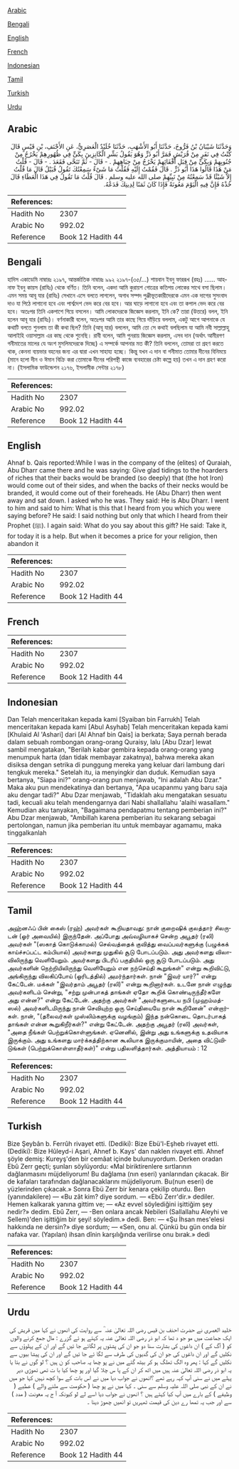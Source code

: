 [Arabic](#arabic)

[Bengali](#bengali)

[English](#english)

[French](#french)

[Indonesian](#indonesian)

[Tamil](#tamil)

[Turkish](#turkish)

[Urdu](#urdu)

## Arabic


<div dir="rtl" lang="ar" style={{fontSize:'larger',backgroundColor:'#f8f9fa',padding:20}}>
وَحَدَّثَنَا شَيْبَانُ بْنُ فَرُّوخَ، حَدَّثَنَا أَبُو الأَشْهَبِ، حَدَّثَنَا خُلَيْدٌ الْعَصَرِيُّ، عَنِ الأَحْنَفِ، بْنِ قَيْسٍ قَالَ كُنْتُ فِي نَفَرٍ مِنْ قُرَيْشٍ فَمَرَّ أَبُو ذَرٍّ وَهُوَ يَقُولُ بَشِّرِ الْكَانِزِينَ بِكَىٍّ فِي ظُهُورِهِمْ يَخْرُجُ مِنْ جُنُوبِهِمْ وَبِكَىٍّ مِنْ قِبَلِ أَقْفَائِهِمْ يَخْرُجُ مِنْ جِبَاهِهِمْ ‏.‏ - قَالَ - ثُمَّ تَنَحَّى فَقَعَدَ ‏.‏ - قَالَ - قُلْتُ مَنْ هَذَا قَالُوا هَذَا أَبُو ذَرٍّ ‏.‏ قَالَ فَقُمْتُ إِلَيْهِ فَقُلْتُ مَا شَىْءٌ سَمِعْتُكَ تَقُولُ قُبَيْلُ قَالَ مَا قُلْتُ إِلاَّ شَيْئًا قَدْ سَمِعْتُهُ مِنْ نَبِيِّهِمْ صلى الله عليه وسلم ‏.‏ قَالَ قُلْتُ مَا تَقُولُ فِي هَذَا الْعَطَاءِ قَالَ خُذْهُ فَإِنَّ فِيهِ الْيَوْمَ مَعُونَةً فَإِذَا كَانَ ثَمَنًا لِدِينِكَ فَدَعْهُ‏.‏
</div>
<div style={{backgroundColor:'#f8f9fa',padding:20, marginBottom: 10}}><table> <thead> <tr> <th>References:</th> <th></th> </tr> </thead> <tbody><tr><td>Hadith No</td><td>2307</td></tr><tr><td>Arabic No</td><td>992.02</td></tr><tr><td>Reference</td><td>Book 12 Hadith 44</td></tr></tbody></table></div>

## Bengali


<div dir="ltr" lang="bn" style={{fontSize:'larger',backgroundColor:'#f8f9fa',padding:20}}>
হাদিস একাডেমি নাম্বারঃ ২১৯৭, আন্তর্জাতিক নাম্বারঃ ৯৯২ ২১৯৭-(৩৫/...) শায়বান ইবনু ফাররূখ (রহঃ) ...... আহনাফ ইবনু কায়স (রাযিঃ) থেকে বর্ণিত। তিনি বলেন, একদা আমি কুরায়শ গোত্রের কতিপয় লোকের সাথে বসা ছিলাম। এমন সময় আবূ যার (রাযিঃ) সেখানে এসে বলতে লাগলেন, অগাধ সম্পদ পুঞ্জীভূতকারীদেরকে এমন এক দাগের সুসংবাদ দাও যা পিঠে লাগানো হবে এবং পার্শ্বদেশ ভেদ করে বের হবে। আর ঘাড়ে লাগানো হবে এবং তা কপাল ভেদ করে বের হবে। অতঃপর তিনি একপাশে গিয়ে বসলেন। আমি লোকদেরকে জিজ্ঞেস করলাম, ইনি কে? তারা (উত্তরে) বলল, ইনি হলেন আবূ যার (রাযিঃ)। বর্ণনাকারী বলেন, অতঃপর আমি তার কাছে গিয়ে দাঁড়িয়ে বললাম, একটু আগে আপনাকে যে কথাটি বলতে শুনলাম তা কী কথা ছিল? তিনি (আবূ যার) বললেন, আমি তো সে কথাই বলছিলাম যা আমি নবী সাল্লাল্লাহু আলাইহি ওয়াসাল্লাম এর কাছ থেকে শুনেছি। রাবী বলেন, আমি পুনরায় জিজ্ঞেস করলাম, এসব দান (অর্থাৎ আমীরগণ গনীমাতের মালের যে অংশ মুসলিমদেরকে দিচ্ছে) এ সম্পর্কে আপনার মত কী? তিনি বললেন, তোমরা তা গ্রহণ করতে থাক, কেননা ব্যয়ভার বহনের জন্য এর দ্বারা এখন সাহায্য হচ্ছে। কিন্তু যখন এ দান বা গনীমাত তোমার দীনের বিনিময়ে (মানে হলো দীন ও ঈমান বিক্রি করা তোমাকে দীনের পরিপন্থী কাজে ব্যবহারের চেষ্টা কল্পে হয়) তখন এ দান গ্রহণ করো না। (ইসলামিক ফাউন্ডেশন ২১৭৬, ইসলামীক সেন্টার ২১৭৮)
</div>
<div style={{backgroundColor:'#f8f9fa',padding:20, marginBottom: 10}}><table> <thead> <tr> <th>References:</th> <th></th> </tr> </thead> <tbody><tr><td>Hadith No</td><td>2307</td></tr><tr><td>Arabic No</td><td>992.02</td></tr><tr><td>Reference</td><td>Book 12 Hadith 44</td></tr></tbody></table></div>

## English


<div dir="ltr" lang="en" style={{fontSize:'larger',backgroundColor:'#f8f9fa',padding:20}}>
Ahnaf b. Qais reported:While I was in the company of the (elites) of Quraiah, Abu Dharr came there and he was saying: Give glad tidings to the hoarders of riches that their backs would be branded (so deeply) that (the hot Iron) would come out of their sides, and when the backs of their necks would be branded, it would come out of their foreheads. He (Abu Dharr) then went away and sat down. I asked who he was. They said: He is Abu Dharr. I went to him and said to him: What is this that I heard from you which you were saying before? He said: I said nothing but only that which I heard from their Prophet (ﷺ). I again said: What do you say about this gift? He said: Take it, for today it is a help. But when it becomes a price for your religion, then abandon it
</div>
<div style={{backgroundColor:'#f8f9fa',padding:20, marginBottom: 10}}><table> <thead> <tr> <th>References:</th> <th></th> </tr> </thead> <tbody><tr><td>Hadith No</td><td>2307</td></tr><tr><td>Arabic No</td><td>992.02</td></tr><tr><td>Reference</td><td>Book 12 Hadith 44</td></tr></tbody></table></div>

## French


<div dir="ltr" lang="fr" style={{fontSize:'larger',backgroundColor:'#f8f9fa',padding:20}}>

</div>
<div style={{backgroundColor:'#f8f9fa',padding:20, marginBottom: 10}}><table> <thead> <tr> <th>References:</th> <th></th> </tr> </thead> <tbody><tr><td>Hadith No</td><td>2307</td></tr><tr><td>Arabic No</td><td>992.02</td></tr><tr><td>Reference</td><td>Book 12 Hadith 44</td></tr></tbody></table></div>

## Indonesian


<div dir="ltr" lang="id" style={{fontSize:'larger',backgroundColor:'#f8f9fa',padding:20}}>
Dan Telah menceritakan kepada kami [Syaiban bin Farrukh] Telah menceritakan kepada kami [Abul Asyhab] Telah menceritakan kepada kami [Khulaid Al 'Ashari] dari [Al Ahnaf bin Qais] ia berkata; Saya pernah berada dalam sebuah rombongan orang-orang Quraisy, lalu [Abu Dzar] lewat sambil mengatakan, "Berilah kabar gembira kepada orang-orang yang menumpuk harta (dan tidak membayar zakatnya), bahwa mereka akan disiksa dengan setrika di punggung mereka yang keluar dari lambung dari tengkuk mereka." Setelah itu, ia menyingkir dan duduk. Kemudian saya bertanya, "Siapa ini?" orang-orang pun menjawab, "Ini adalah Abu Dzar." Maka aku pun mendekatinya dan bertanya, "Apa ucapanmu yang baru saja aku dengar tadi?" Abu Dzar menjawab, "Tidaklah aku mengatakan sesuatu tadi, kecuali aku telah mendengarnya dari Nabi shallallahu 'alaihi wasallam." Kemudian aku tanyakan, "Bagaimana pendapatmu tentang pemberian ini?" Abu Dzar menjawab, "Ambillah karena pemberian itu sekarang sebagai pertolongan, namun jika pemberian itu untuk membayar agamamu, maka tinggalkanlah
</div>
<div style={{backgroundColor:'#f8f9fa',padding:20, marginBottom: 10}}><table> <thead> <tr> <th>References:</th> <th></th> </tr> </thead> <tbody><tr><td>Hadith No</td><td>2307</td></tr><tr><td>Arabic No</td><td>992.02</td></tr><tr><td>Reference</td><td>Book 12 Hadith 44</td></tr></tbody></table></div>

## Tamil


<div dir="ltr" lang="ta" style={{fontSize:'larger',backgroundColor:'#f8f9fa',padding:20}}>
அஹ்னஃப் பின் கைஸ் (ரஹ்) அவர்கள் கூறியதாவது: நான் குறைஷிக் குலத்தார் சிலருடன் (ஓர் அவையில்) இருந்தேன். அப்போது அவ்வழியாகச் சென்ற அபூதர் (ரலி) அவர்கள் "(ஸகாத் கொடுக்காமல்) செல்வத்தைக் குவித்து வைப்பவர்களுக்கு (பழுக்கக் காய்ச்சப்பட்ட கம்பியால்) அவர்களது முதுகில் சூடு போடப்படும். அது அவர்களது விலாவிலிருந்து வெளியேறும். அவர்களது பிடரிப் பகுதியில் ஒரு சூடு போடப்படும். அது அவர்களின் நெற்றியிலிருந்து வெளியேறும் என நற்செய்தி கூறுங்கள்" என்று கூறிவிட்டு, அங்கிருந்து விலகிப்போய் (ஓரிடத்தில்) அமர்ந்தார்கள். நான் "இவர் யார்?" என்று கேட்டேன். மக்கள் "இவர்தாம் அபூதர் (ரலி)" என்று கூறினார்கள். உடனே நான் எழுந்து அவர்களிடம் சென்று, "சற்று முன்பாகத் தாங்கள் ஏதோ கூறிக் கொண்டிருந்தீர்களே அது என்ன?" என்று கேட்டேன். அதற்கு அவர்கள் "அவர்களுடைய நபி (முஹம்மத்-ஸல்) அவர்களிடமிருந்து நான் செவியுற்ற ஒரு செய்தியையே நான் கூறினேன்" என்றார்கள். நான், "(தலைவர்கள் முஸ்லிம்களுக்கு வழங்கும்) இந்த நன்கொடை தொடர்பாகத் தாங்கள் என்ன கூறுகிறீர்கள்?" என்று கேட்டேன். அதற்கு அபூதர் (ரலி) அவர்கள், "அதை நீங்கள் பெற்றுக்கொள்ளுங்கள். ஏனெனில், இன்று அது உங்களுக்கு உதவியாக இருக்கும். அது உங்களது மார்க்கத்திற்கான கூலியாக இருக்குமாயின், அதை விட்டுவிடுங்கள் (பெற்றுக்கொள்ளாதீர்கள்)" என்று பதிலளித்தார்கள். அத்தியாயம் : 12
</div>
<div style={{backgroundColor:'#f8f9fa',padding:20, marginBottom: 10}}><table> <thead> <tr> <th>References:</th> <th></th> </tr> </thead> <tbody><tr><td>Hadith No</td><td>2307</td></tr><tr><td>Arabic No</td><td>992.02</td></tr><tr><td>Reference</td><td>Book 12 Hadith 44</td></tr></tbody></table></div>

## Turkish


<div dir="ltr" lang="tr" style={{fontSize:'larger',backgroundColor:'#f8f9fa',padding:20}}>
Bize Şeybân b. Ferrûh rivayet etti. (Dediki): Bize Ebü'l-Eşheb rivayet etti. (Dediki): Bize Hûleyd-i Aşari, Ahnef b. Kays' dan naklen rivayet etti. Ahnef şöyle demiş: Kureyş'den bir cemâat içinde bulunuyordum. Derken oradan Ebû Zerr geçti; şunları söylüyordu: «Mal biriktirenlere sırtlarının dağlanmasını müjdeliyorum! Bu dağlama (nın eseri) yanlarından çıkacak. Bir de kafaları tarafından dağlanacaklarını müjdeliyorum. Bu(nun eseri) de yüzlerinden çıkacak.» Sonra Ebü Zerr bir kenara çekilip oturdu. Ben (yanındakilere) — «Bu zât kim? diye sordum. — «Ebû Zerr'dir.» dediler. Hemen kalkarak yanına gittim ve; — «Az evvel söylediğini işittiğim şey nedir?» dedim. Ebû Zerr, — -Ben onlara ancak Nebileri (Sallallahu Aleyhi ve Sellem)'den işittiğim bir şeyi! söyledim.» dedi. Ben: — «Şu İhsan mes'elesi hakkında ne dersin?» diye sordum; — «Sen, onu al. Çünkü bu gün onda bir nafaka var. (Yapılan) ihsan dînin karşılığında verilirse onu bırak.» dedi
</div>
<div style={{backgroundColor:'#f8f9fa',padding:20, marginBottom: 10}}><table> <thead> <tr> <th>References:</th> <th></th> </tr> </thead> <tbody><tr><td>Hadith No</td><td>2307</td></tr><tr><td>Arabic No</td><td>992.02</td></tr><tr><td>Reference</td><td>Book 12 Hadith 44</td></tr></tbody></table></div>

## Urdu


<div dir="rtl" lang="ur" style={{fontSize:'larger',backgroundColor:'#f8f9fa',padding:20}}>
خلید العصری نے حضرت احنف بن قیس رضی اللہ تعالیٰ عنہ ؒ سے روایت کی انھوں نے کہا میں قریش کی ایک جماعت میں مو جو د تھا کہ ابو ذر رضی اللہ تعالیٰ عنہ یہ کہتے ہو ئے گزرے : مال جمع کرنے والوں کو ( آگ کے ) ان داغوں کی بشارت سنا دو جو ان کی پشتوں پر لگائے جا ئیں گے اور ان کے پہلوؤں سے نکلیں گے اور ان داغوں کی جو ان کی گدیوں کی طرف سے لگا ئے جا ئیں گے اور ان کی پیشا بیوں سے نکلیں گے کہا : پھر وہ الگ تھلگ ہو کر بیٹھ گئے میں نے پو چھا یہ صاحب کو ن ہیں ؟ لو گوں نے بتا یا یہ ابو ذر رضی اللہ تعالیٰ عنہ ہیں میں اٹھ کر ان کے پا س چلا گیا اور پو چھا کیا با ت تھی تھوڑی دیر پہلے میں نے سنی آپ کہہ رہے تھے ؟انھوں نے جواب دیا میں نے اس بات کے سوا کچھ نہیں کہا جو میں نے ان کے نبی صلی اللہ علیہ وسلم سے سنی ۔ کہا میں نے پو چھا ( حکومت سے ملنے والے ) عطیے ( وظیفے ) کے بارے میں آپ کیا کہتے ہیں ؟ انھوں نے جواب دیا اسے لے لو کیونکہ آ ج یہ معونت ( مدد ) سے اور جب یہ تمھا رے دین کی قیمت ٹھہریں تو انھیں چھوڑ دینا ۔
</div>
<div style={{backgroundColor:'#f8f9fa',padding:20, marginBottom: 10}}><table> <thead> <tr> <th>References:</th> <th></th> </tr> </thead> <tbody><tr><td>Hadith No</td><td>2307</td></tr><tr><td>Arabic No</td><td>992.02</td></tr><tr><td>Reference</td><td>Book 12 Hadith 44</td></tr></tbody></table></div>